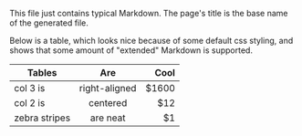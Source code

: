 This file just contains typical Markdown.  The page's title is the
base name of the generated file.

Below is a table, which looks nice because of some default css styling, and
shows that some amount of "extended" Markdown is supported.

| Tables        | Are           | Cool  |
| ------------- |:-------------:| -----:|
| col 3 is      | right-aligned | $1600 |
| col 2 is      | centered      |   $12 |
| zebra stripes | are neat      |    $1 |
